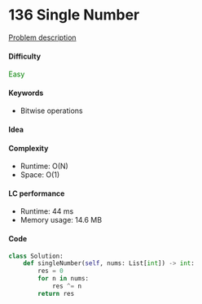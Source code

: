 136 Single Number
=======================
[Problem description](https://leetcode.com/problems/single-number/)

#### Difficulty
<span style="color:green">Easy</span>

#### Keywords
- Bitwise operations

#### Idea

#### Complexity
- Runtime: O(N)
- Space: O(1)

#### LC performance
- Runtime: 44 ms
- Memory usage: 14.6 MB

#### Code
```python
class Solution:
    def singleNumber(self, nums: List[int]) -> int:
        res = 0
        for n in nums:
            res ^= n
        return res
```